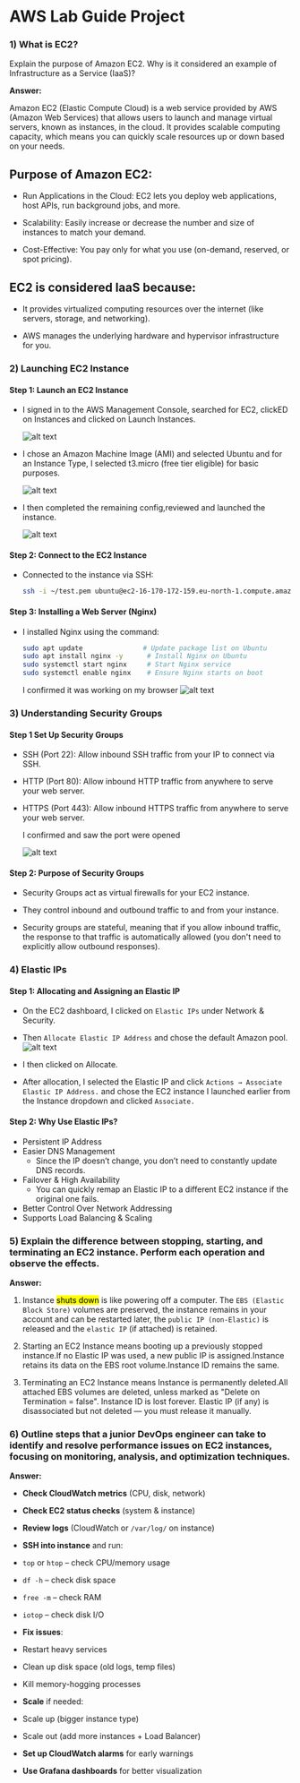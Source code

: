 # AWS Lab Guide Project

### 1)  What is EC2?
Explain the purpose of Amazon EC2. Why is it considered an example of Infrastructure as a Service (IaaS)?

**Answer:**

Amazon EC2 (Elastic Compute Cloud) is a web service provided by AWS (Amazon Web Services) that allows users to launch and manage virtual servers, known as instances, in the cloud. It provides scalable computing capacity, which means you can quickly scale resources up or down based on your needs.

## Purpose of Amazon EC2:
* Run Applications in the Cloud: EC2 lets you deploy web applications, host APIs, run background jobs, and more.

* Scalability: Easily increase or decrease the number and size of instances to match your demand.

* Cost-Effective: You pay only for what you use (on-demand, reserved, or spot pricing).

## EC2 is considered IaaS because:

* It provides virtualized computing resources over the internet (like servers, storage, and networking).

* AWS manages the underlying hardware and hypervisor infrastructure for you.

### 2)  Launching EC2 Instance
#### Step 1: Launch an EC2 Instance
* I signed in to the AWS Management Console,  searched for EC2, clickED on Instances and clicked on Launch Instances.

    ![alt text](Img/launch.png)

* I chose an Amazon Machine Image (AMI) and selected Ubuntu and for an Instance Type, I selected t3.micro (free tier eligible) for basic purposes.

    ![alt text](Img/AMI.png)

* I then completed the remaining config,reviewed and launched the instance.

    ![alt text](Img/sucess-instance.png)

#### Step 2: Connect to the EC2 Instance
* Connected to the instance via SSH:
    ```bash
    ssh -i ~/test.pem ubuntu@ec2-16-170-172-159.eu-north-1.compute.amazonaws.com
    ```

#### Step 3: Installing a Web Server (Nginx)
* I installed Nginx using the command:
    ```bash
    sudo apt update               # Update package list on Ubuntu
    sudo apt install nginx -y      # Install Nginx on Ubuntu
    sudo systemctl start nginx     # Start Nginx service
    sudo systemctl enable nginx    # Ensure Nginx starts on boot
    ```
    I confirmed it was working on my browser
    ![alt text](Img/nginx-browser.png)

### 3)  Understanding Security Groups
#### Step 1  Set Up Security Groups
* SSH (Port 22): Allow inbound SSH traffic from your IP to connect via SSH.
* HTTP (Port 80): Allow inbound HTTP traffic from anywhere to serve your web server.
* HTTPS (Port 443): Allow inbound HTTPS traffic from anywhere to serve your web server.

    I confirmed and saw the port were opened 

    ![alt text](Img/ssh-port.png)

#### Step 2: Purpose of Security Groups
* Security Groups act as virtual firewalls for your EC2 instance.

* They control inbound and outbound traffic to and from your instance.
* Security groups are stateful, meaning that if you allow inbound traffic, the response to that traffic is automatically allowed (you don't need to explicitly allow outbound responses).

### 4) Elastic IPs
#### Step 1: Allocating and Assigning an Elastic IP
* On the EC2 dashboard, I clicked on `Elastic IPs` under Network & Security.

* Then `Allocate Elastic IP Address` and chose the default Amazon pool.
![alt text](Img/allocate%20Ip%20add.png)
* I then clicked on Allocate.
* After allocation, I selected the Elastic IP and click `Actions → Associate Elastic IP Address.` and chose the EC2 instance I launched earlier from the Instance dropdown and clicked `Associate.`

#### Step 2: Why Use Elastic IPs?
* Persistent IP Address
* Easier DNS Management
    * Since the IP doesn’t change, you don’t need to constantly update DNS records.
* Failover & High Availability
    * You can quickly remap an Elastic IP to a different EC2 instance if the original one fails.
* Better Control Over Network Addressing
* Supports Load Balancing & Scaling

### 5) Explain the difference between stopping, starting, and terminating an EC2 instance. Perform each operation and observe the effects.

**Answer:**

1. Instance <mark>shuts down</mark> is like powering off a computer. The `EBS (Elastic Block Store)` volumes are preserved, the instance remains in your account and can be restarted later, the `public IP (non-Elastic)` is released and the `elastic IP` (if attached) is retained.

2. Starting an EC2 Instance means booting up a previously stopped instance.If no Elastic IP was used, a new public IP is assigned.Instance retains its data on the EBS root volume.Instance ID remains the same.

3. Terminating an EC2 Instance means Instance is permanently deleted.All attached EBS volumes are deleted, unless marked as "Delete on Termination = false". Instance ID is lost forever. Elastic IP (if any) is disassociated but not deleted — you must release it manually.

### 6) Outline steps that a junior DevOps engineer can take to identify and resolve performance issues on EC2 instances, focusing on monitoring, analysis, and optimization techniques.

**Answer:**

*  **Check CloudWatch metrics** (CPU, disk, network)
*  **Check EC2 status checks** (system & instance)
*  **Review logs** (CloudWatch or `/var/log/` on instance)
*  **SSH into instance** and run:

  * `top` or `htop` – check CPU/memory usage
  * `df -h` – check disk space
  * `free -m` – check RAM
  * `iotop` – check disk I/O
*  **Fix issues**:

  * Restart heavy services
  * Clean up disk space (old logs, temp files)
  * Kill memory-hogging processes
*  **Scale** if needed:

  * Scale up (bigger instance type)
  * Scale out (add more instances + Load Balancer)
*  **Set up CloudWatch alarms** for early warnings
*  **Use Grafana dashboards** for better visualization


